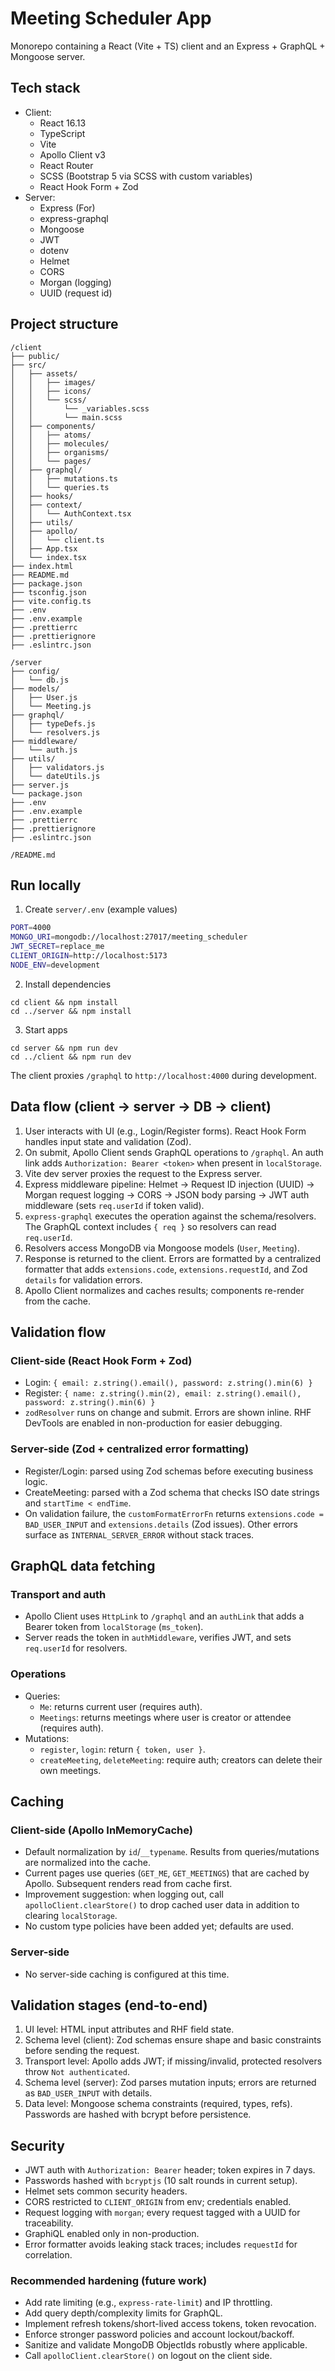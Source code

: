 # Meeting Scheduler App

Monorepo containing a React (Vite + TS) client and an Express + GraphQL + Mongoose server.

## Tech stack

- Client:
  - React 16.13
  - TypeScript
  - Vite
  - Apollo Client v3
  - React Router
  - SCSS (Bootstrap 5 via SCSS with custom variables)
  - React Hook Form + Zod
- Server:
  - Express (For)
  - express-graphql
  - Mongoose
  - JWT
  - dotenv
  - Helmet
  - CORS
  - Morgan (logging)
  - UUID (request id)

## Project structure

```
/client
├── public/
├── src/
│   ├── assets/
│   │   ├── images/
│   │   ├── icons/
│   │   └── scss/
│   │       └── _variables.scss
│   │       └── main.scss
│   ├── components/
│   │   ├── atoms/
│   │   ├── molecules/
│   │   ├── organisms/
│   │   └── pages/
│   ├── graphql/
│   │   ├── mutations.ts
│   │   └── queries.ts
│   ├── hooks/
│   ├── context/
│   │   └── AuthContext.tsx
│   ├── utils/
│   ├── apollo/
│   │   └── client.ts
│   ├── App.tsx
│   └── index.tsx
├── index.html
├── README.md
├── package.json
├── tsconfig.json
├── vite.config.ts
├── .env
├── .env.example
├── .prettierrc
├── .prettierignore
├── .eslintrc.json

/server
├── config/
│   └── db.js
├── models/
│   ├── User.js
│   └── Meeting.js
├── graphql/
│   ├── typeDefs.js
│   └── resolvers.js
├── middleware/
│   └── auth.js
├── utils/
│   ├── validators.js
│   └── dateUtils.js
├── server.js
└── package.json
├── .env
├── .env.example
├── .prettierrc
├── .prettierignore
├── .eslintrc.json

/README.md

```

## Run locally

1. Create `server/.env` (example values)

```bash
PORT=4000
MONGO_URI=mongodb://localhost:27017/meeting_scheduler
JWT_SECRET=replace_me
CLIENT_ORIGIN=http://localhost:5173
NODE_ENV=development
```

2. Install dependencies

```
cd client && npm install
cd ../server && npm install
```

3. Start apps

```
cd server && npm run dev
cd ../client && npm run dev
```

The client proxies `/graphql` to `http://localhost:4000` during development.

## Data flow (client → server → DB → client)

1. User interacts with UI (e.g., Login/Register forms). React Hook Form handles input state and validation (Zod).
2. On submit, Apollo Client sends GraphQL operations to `/graphql`. An auth link adds `Authorization: Bearer <token>` when present in `localStorage`.
3. Vite dev server proxies the request to the Express server.
4. Express middleware pipeline: Helmet → Request ID injection (UUID) → Morgan request logging → CORS → JSON body parsing → JWT auth middleware (sets `req.userId` if token valid).
5. `express-graphql` executes the operation against the schema/resolvers. The GraphQL context includes `{ req }` so resolvers can read `req.userId`.
6. Resolvers access MongoDB via Mongoose models (`User`, `Meeting`).
7. Response is returned to the client. Errors are formatted by a centralized formatter that adds `extensions.code`, `extensions.requestId`, and Zod `details` for validation errors.
8. Apollo Client normalizes and caches results; components re-render from the cache.

## Validation flow

### Client-side (React Hook Form + Zod)

- Login: `{ email: z.string().email(), password: z.string().min(6) }`
- Register: `{ name: z.string().min(2), email: z.string().email(), password: z.string().min(6) }`
- `zodResolver` runs on change and submit. Errors are shown inline. RHF DevTools are enabled in non-production for easier debugging.

### Server-side (Zod + centralized error formatting)

- Register/Login: parsed using Zod schemas before executing business logic.
- CreateMeeting: parsed with a Zod schema that checks ISO date strings and `startTime < endTime`.
- On validation failure, the `customFormatErrorFn` returns `extensions.code = BAD_USER_INPUT` and `extensions.details` (Zod issues). Other errors surface as `INTERNAL_SERVER_ERROR` without stack traces.

## GraphQL data fetching

### Transport and auth

- Apollo Client uses `HttpLink` to `/graphql` and an `authLink` that adds a Bearer token from `localStorage` (`ms_token`).
- Server reads the token in `authMiddleware`, verifies JWT, and sets `req.userId` for resolvers.

### Operations

- Queries:
  - `Me`: returns current user (requires auth).
  - `Meetings`: returns meetings where user is creator or attendee (requires auth).
- Mutations:
  - `register`, `login`: return `{ token, user }`.
  - `createMeeting`, `deleteMeeting`: require auth; creators can delete their own meetings.

## Caching

### Client-side (Apollo InMemoryCache)

- Default normalization by `id`/`__typename`. Results from queries/mutations are normalized into the cache.
- Current pages use queries (`GET_ME`, `GET_MEETINGS`) that are cached by Apollo. Subsequent renders read from cache first.
- Improvement suggestion: when logging out, call `apolloClient.clearStore()` to drop cached user data in addition to clearing `localStorage`.
- No custom type policies have been added yet; defaults are used.

### Server-side

- No server-side caching is configured at this time.

## Validation stages (end-to-end)

1. UI level: HTML input attributes and RHF field state.
2. Schema level (client): Zod schemas ensure shape and basic constraints before sending the request.
3. Transport level: Apollo adds JWT; if missing/invalid, protected resolvers throw `Not authenticated`.
4. Schema level (server): Zod parses mutation inputs; errors are returned as `BAD_USER_INPUT` with details.
5. Data level: Mongoose schema constraints (required, types, refs). Passwords are hashed with bcrypt before persistence.

## Security

- JWT auth with `Authorization: Bearer` header; token expires in 7 days.
- Passwords hashed with `bcryptjs` (10 salt rounds in current setup).
- Helmet sets common security headers.
- CORS restricted to `CLIENT_ORIGIN` from env; credentials enabled.
- Request logging with `morgan`; every request tagged with a UUID for traceability.
- GraphiQL enabled only in non-production.
- Error formatter avoids leaking stack traces; includes `requestId` for correlation.

### Recommended hardening (future work)

- Add rate limiting (e.g., `express-rate-limit`) and IP throttling.
- Add query depth/complexity limits for GraphQL.
- Implement refresh tokens/short-lived access tokens, token revocation.
- Enforce stronger password policies and account lockout/backoff.
- Sanitize and validate MongoDB ObjectIds robustly where applicable.
- Call `apolloClient.clearStore()` on logout on the client side.
